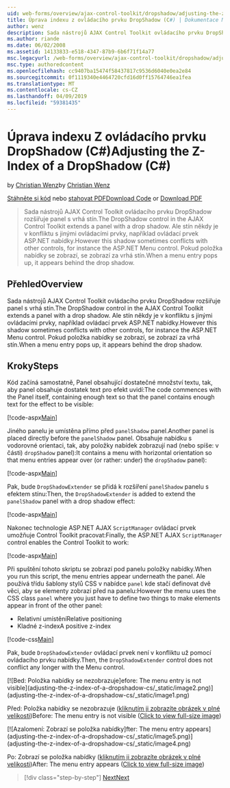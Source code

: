 ```yaml
---
uid: web-forms/overview/ajax-control-toolkit/dropshadow/adjusting-the-z-index-of-a-dropshadow-cs
title: Úprava indexu z ovládacího prvku DropShadow (C#) | Dokumentace Microsoftu
author: wenz
description: Sada nástrojů AJAX Control Toolkit ovládacího prvku DropShadow rozšiřuje panel s vrhá stín. Ale stín někdy je v konfliktu s jinými ovládacími prvky pro insta...
ms.author: riande
ms.date: 06/02/2008
ms.assetid: 14133833-e518-4347-87b9-6b6f71f14a77
msc.legacyurl: /web-forms/overview/ajax-control-toolkit/dropshadow/adjusting-the-z-index-of-a-dropshadow-cs
msc.type: authoredcontent
ms.openlocfilehash: cc9407ba15474f58437817c9536d6040e0ea2e84
ms.sourcegitcommit: 0f1119340e4464720cfd16d0ff15764746ea1fea
ms.translationtype: MT
ms.contentlocale: cs-CZ
ms.lasthandoff: 04/09/2019
ms.locfileid: "59381435"
---
```

# <a name="adjusting-the-z-index-of-a-dropshadow-c"></a><span data-ttu-id="d2c6e-104">Úprava indexu Z ovládacího prvku DropShadow (C#)</span><span class="sxs-lookup"><span data-stu-id="d2c6e-104">Adjusting the Z-Index of a DropShadow (C#)</span></span>

<span data-ttu-id="d2c6e-105">by [Christian Wenz](https://github.com/wenz)</span><span class="sxs-lookup"><span data-stu-id="d2c6e-105">by [Christian Wenz](https://github.com/wenz)</span></span>

<span data-ttu-id="d2c6e-106">[Stáhněte si kód](http://download.microsoft.com/download/5/1/6/51652a81-500b-4f6b-88d3-617103e7941e/DropShadow1.cs.zip) nebo [stahovat PDF](http://download.microsoft.com/download/b/6/a/b6ae89ee-df69-4c87-9bfb-ad1eb2b23373/dropshadow1CS.pdf)</span><span class="sxs-lookup"><span data-stu-id="d2c6e-106">[Download Code](http://download.microsoft.com/download/5/1/6/51652a81-500b-4f6b-88d3-617103e7941e/DropShadow1.cs.zip) or [Download PDF](http://download.microsoft.com/download/b/6/a/b6ae89ee-df69-4c87-9bfb-ad1eb2b23373/dropshadow1CS.pdf)</span></span>

> <span data-ttu-id="d2c6e-107">Sada nástrojů AJAX Control Toolkit ovládacího prvku DropShadow rozšiřuje panel s vrhá stín.</span><span class="sxs-lookup"><span data-stu-id="d2c6e-107">The DropShadow control in the AJAX Control Toolkit extends a panel with a drop shadow.</span></span> <span data-ttu-id="d2c6e-108">Ale stín někdy je v konfliktu s jinými ovládacími prvky, například ovládací prvek ASP.NET nabídky.</span><span class="sxs-lookup"><span data-stu-id="d2c6e-108">However this shadow sometimes conflicts with other controls, for instance the ASP.NET Menu control.</span></span> <span data-ttu-id="d2c6e-109">Pokud položka nabídky se zobrazí, se zobrazí za vrhá stín.</span><span class="sxs-lookup"><span data-stu-id="d2c6e-109">When a menu entry pops up, it appears behind the drop shadow.</span></span>


## <a name="overview"></a><span data-ttu-id="d2c6e-110">Přehled</span><span class="sxs-lookup"><span data-stu-id="d2c6e-110">Overview</span></span>

<span data-ttu-id="d2c6e-111">Sada nástrojů AJAX Control Toolkit ovládacího prvku DropShadow rozšiřuje panel s vrhá stín.</span><span class="sxs-lookup"><span data-stu-id="d2c6e-111">The DropShadow control in the AJAX Control Toolkit extends a panel with a drop shadow.</span></span> <span data-ttu-id="d2c6e-112">Ale stín někdy je v konfliktu s jinými ovládacími prvky, například ovládací prvek ASP.NET nabídky.</span><span class="sxs-lookup"><span data-stu-id="d2c6e-112">However this shadow sometimes conflicts with other controls, for instance the ASP.NET Menu control.</span></span> <span data-ttu-id="d2c6e-113">Pokud položka nabídky se zobrazí, se zobrazí za vrhá stín.</span><span class="sxs-lookup"><span data-stu-id="d2c6e-113">When a menu entry pops up, it appears behind the drop shadow.</span></span>

## <a name="steps"></a><span data-ttu-id="d2c6e-114">Kroky</span><span class="sxs-lookup"><span data-stu-id="d2c6e-114">Steps</span></span>

<span data-ttu-id="d2c6e-115">Kód začíná samostatně, Panel obsahující dostatečné množství textu, tak, aby panel obsahuje dostatek text pro efekt uvidí:</span><span class="sxs-lookup"><span data-stu-id="d2c6e-115">The code commences with the Panel itself, containing enough text so that the panel contains enough text for the effect to be visible:</span></span>

[!code-aspx[Main](adjusting-the-z-index-of-a-dropshadow-cs/samples/sample1.aspx)]

<span data-ttu-id="d2c6e-116">Jiného panelu je umístěna přímo před `panelShadow` panel.</span><span class="sxs-lookup"><span data-stu-id="d2c6e-116">Another panel is placed directly before the `panelShadow` panel.</span></span> <span data-ttu-id="d2c6e-117">Obsahuje nabídku s vodorovné orientaci, tak, aby položky nabídek zobrazují nad (nebo spíše: v části) `dropShadow` panel):</span><span class="sxs-lookup"><span data-stu-id="d2c6e-117">It contains a menu with horizontal orientation so that menu entries appear over (or rather: under) the `dropShadow` panel):</span></span>

[!code-aspx[Main](adjusting-the-z-index-of-a-dropshadow-cs/samples/sample2.aspx)]

<span data-ttu-id="d2c6e-118">Pak, bude `DropShadowExtender` se přidá k rozšíření `panelShadow` panelu s efektem stínu:</span><span class="sxs-lookup"><span data-stu-id="d2c6e-118">Then, the `DropShadowExtender` is added to extend the `panelShadow` panel with a drop shadow effect:</span></span>

[!code-aspx[Main](adjusting-the-z-index-of-a-dropshadow-cs/samples/sample3.aspx)]

<span data-ttu-id="d2c6e-119">Nakonec technologie ASP.NET AJAX `ScriptManager` ovládací prvek umožňuje Control Toolkit pracovat:</span><span class="sxs-lookup"><span data-stu-id="d2c6e-119">Finally, the ASP.NET AJAX `ScriptManager` control enables the Control Toolkit to work:</span></span>

[!code-aspx[Main](adjusting-the-z-index-of-a-dropshadow-cs/samples/sample4.aspx)]

<span data-ttu-id="d2c6e-120">Při spuštění tohoto skriptu se zobrazí pod panelu položky nabídky.</span><span class="sxs-lookup"><span data-stu-id="d2c6e-120">When you run this script, the menu entries appear underneath the panel.</span></span> <span data-ttu-id="d2c6e-121">Ale používá třídu šablony stylů CSS v nabídce `panel` kde stačí definovat dvě věci, aby se elementy zobrazí před na panelu:</span><span class="sxs-lookup"><span data-stu-id="d2c6e-121">However the menu uses the CSS class `panel` where you just have to define two things to make elements appear in front of the other panel:</span></span>

- <span data-ttu-id="d2c6e-122">Relativní umístění</span><span class="sxs-lookup"><span data-stu-id="d2c6e-122">Relative positioning</span></span>
- <span data-ttu-id="d2c6e-123">Kladné z-index</span><span class="sxs-lookup"><span data-stu-id="d2c6e-123">A positive z-index</span></span>

[!code-css[Main](adjusting-the-z-index-of-a-dropshadow-cs/samples/sample5.css)]

<span data-ttu-id="d2c6e-124">Pak, bude `DropShadowExtender` ovládací prvek není v konfliktu už pomocí ovládacího prvku nabídky.</span><span class="sxs-lookup"><span data-stu-id="d2c6e-124">Then, the `DropShadowExtender` control does not conflict any longer with the Menu control.</span></span>


[![B<span data-ttu-id="d2c6e-125">ed: Položka nabídky se nezobrazuje]</span><span class="sxs-lookup"><span data-stu-id="d2c6e-125">efore: The menu entry is not visible]</span></span>(adjusting-the-z-index-of-a-dropshadow-cs/_static/image2.png)](adjusting-the-z-index-of-a-dropshadow-cs/_static/image1.png)

<span data-ttu-id="d2c6e-126">Před: Položka nabídky se nezobrazuje ([kliknutím ji zobrazíte obrázek v plné velikosti](adjusting-the-z-index-of-a-dropshadow-cs/_static/image3.png))</span><span class="sxs-lookup"><span data-stu-id="d2c6e-126">Before: The menu entry is not visible ([Click to view full-size image](adjusting-the-z-index-of-a-dropshadow-cs/_static/image3.png))</span></span>


[![A<span data-ttu-id="d2c6e-127">zalomení: Zobrazí se položka nabídky]</span><span class="sxs-lookup"><span data-stu-id="d2c6e-127">fter: The menu entry appears]</span></span>(adjusting-the-z-index-of-a-dropshadow-cs/_static/image5.png)](adjusting-the-z-index-of-a-dropshadow-cs/_static/image4.png)

<span data-ttu-id="d2c6e-128">Po: Zobrazí se položka nabídky ([kliknutím ji zobrazíte obrázek v plné velikosti](adjusting-the-z-index-of-a-dropshadow-cs/_static/image6.png))</span><span class="sxs-lookup"><span data-stu-id="d2c6e-128">After: The menu entry appears ([Click to view full-size image](adjusting-the-z-index-of-a-dropshadow-cs/_static/image6.png))</span></span>

> [!div class="step-by-step"]
> [<span data-ttu-id="d2c6e-129">Next</span><span class="sxs-lookup"><span data-stu-id="d2c6e-129">Next</span></span>](manipulating-dropshadow-properties-from-client-code-cs.md)

